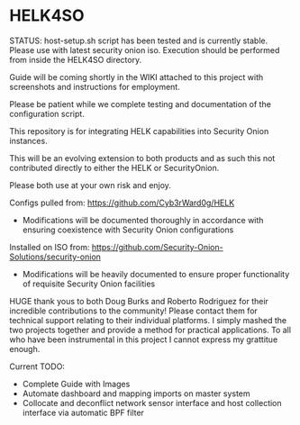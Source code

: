 # HELK4SO
STATUS: host-setup.sh script has been tested and is currently stable. Please use with latest security onion iso. Execution should be performed from inside the HELK4SO directory.

Guide will be coming shortly in the WIKI attached to this project with screenshots and instructions for employment.

Please be patient while we complete testing and documentation of the configuration script.

This repository is for integrating HELK capabilities into Security Onion instances.

This will be an evolving extension to both products and as such this not contributed directly to either the HELK or SecurityOnion.

Please both use at your own risk and enjoy.


Configs pulled from: https://github.com/Cyb3rWard0g/HELK
 - Modifications will be documented thoroughly in accordance with ensuring coexistence with Security Onion configurations

Installed on ISO from: https://github.com/Security-Onion-Solutions/security-onion
 - Modifications will be heavily documented to ensure proper functionality of requisite Security Onion facilities

HUGE thank yous to both Doug Burks and Roberto Rodriguez for their incredible contributions to the community! Please contact them  for technical support relating to their individual platforms.  I simply mashed the two projects together and provide a method for practical applications.  To all who have been instrumental in this project I cannot express my grattitue enough. 

Current TODO:
- Complete Guide with Images
- Automate dashboard and mapping imports on master system
- Collocate and deconflict network sensor interface and host collection interface via automatic BPF filter
